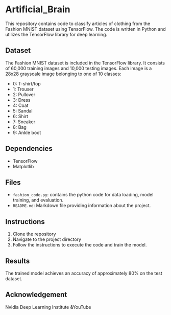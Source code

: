 # Artificial_Brain


This repository contains code to classify articles of clothing from the Fashion MNIST dataset using TensorFlow. The code is written in Python and utilizes the TensorFlow library for deep learning.

## Dataset
The Fashion MNIST dataset is included in the TensorFlow library. It consists of 60,000 training images and 10,000 testing images. Each image is a 28x28 grayscale image belonging to one of 10 classes:

- 0: T-shirt/top
- 1: Trouser
- 2: Pullover
- 3: Dress
- 4: Coat
- 5: Sandal
- 6: Shirt
- 7: Sneaker
- 8: Bag
- 9: Ankle boot

## Dependencies
- TensorFlow
- Matplotlib

## Files
- `fashion_code.py`: contains the python code for data loading, model training, and evaluation.
- `README.md`: Markdown file providing information about the project.

## Instructions
1. Clone the repository
2. Navigate to the project directory
3. Follow the instructions to execute the code and train the model.

## Results
The trained model achieves an accuracy of approximately 80% on the test dataset.

## Acknowledgement
Nvidia Deep Learning Institute &YouTube